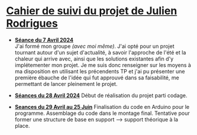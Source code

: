 # <ins>Cahier de suivi du projet de Julien Rodrigues</ins>

- <ins>**Séance du 7 Avril 2024**</ins>  
  J'ai formé mon groupe *(avec moi même)*. J'ai opté pour un projet tournant autour d'un sujet d'actualité, à savoir l'approche de l'été et la chaleur qui arrive avec, ainsi que les solutions existantes afin d'y implétementer mon projet.
  Je me suis donc renseigner sur les moyens à ma disposition en utilisant les précendents TP et j'ai pu présenter une première ébauche de l'idée qui fut approuvé dans sa faisabilité, me permettant de lancer pleinement le projet.
  
- <ins>**Séances du 28 Avril 2024**</ins>
Début de réalisation du projet parti codage.

- <ins> **Seances du 29 Avril au 25 Juin**</ins>
Finalisation du code en Arduino pour le programme.
Assemblage du code dans le montage final.
Tentative pour former une structure de base en support --> support théorique à la place.
